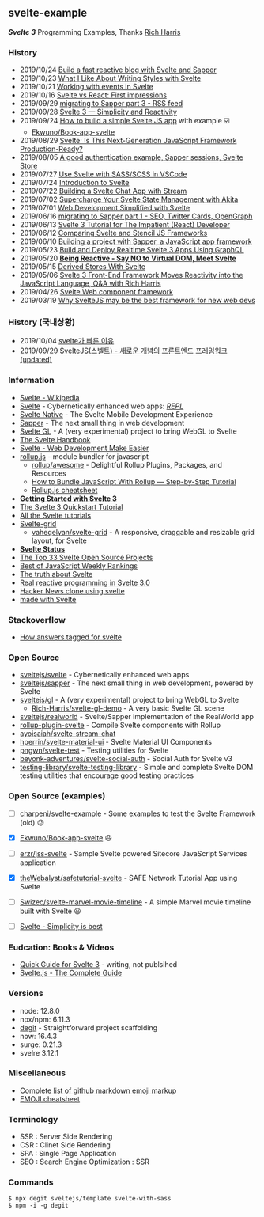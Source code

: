 ## svelte-example
***Svelte 3*** Programming Examples, 
Thanks [Rich Harris](https://github.com/Rich-Harris)


### History
- 2019/10/24 [Build a fast reactive blog with Svelte and Sapper](https://www.creativebloq.com/how-to/svelte-and-sapper)
- 2019/10/23 [What I Like About Writing Styles with Svelte](https://css-tricks.com/what-i-like-about-writing-styles-with-svelte/)
- 2019/10/21 [Working with events in Svelte](https://flaviocopes.com/svelte-events/)
- 2019/10/16 [Svelte vs React: First impressions](https://medium.com/javascript-in-plain-english/svelte-vs-react-first-impression-1ce5d3ee6889)
- 2019/09/29 [migrating to Sapper part 3 - RSS feed](https://lacourt.dev/2019/06/29)
- 2019/09/28 [Svelte 3 — Simplicity and Reactivity](https://medium.com/@miguelpeter2/svelte-3-simplicity-and-reactivity-46a78106ab79)
- 2019/09/24 [How to build a simple Svelte JS app](https://blog.logrocket.com/how-to-build-a-simple-svelte-js-app/) with example ☑️
    - [Ekwuno/Book-app-svelte](https://github.com/Ekwuno/Book-app-svelte)
- 2019/08/29 [Svelte: Is This Next-Generation JavaScript Framework Production-Ready?](https://www.credera.com/blog/technology-solutions/svelte-is-this-next-generation-javascript-framework-production-ready/)
- 2019/08/05 [A good authentication example, Sapper sessions, Svelte Store](https://www.nielsvandermolen.com/authentication-example-svelte-sapper/)
- 2019/07/27 [Use Svelte with SASS/SCSS in VSCode](https://daveceddia.com/svelte-with-sass-in-vscode/)
- 2019/07/24 [Introduction to Svelte](https://daveceddia.com/svelte-intro/)
- 2019/07/22 [Building a Svelte Chat App with Stream](https://getstream.io/blog/building-a-svelte-chat-app-with-stream/)
- 2019/07/02 [Supercharge Your Svelte State Management with Akita](https://netbasal.com/supercharge-your-svelte-state-management-with-akita-f1f9de5ef43d)
- 2019/07/01 [Web Development Simplified with Svelte](https://objectcomputing.com/resources/publications/sett/july-2019-web-dev-simplified-with-svelte)
- 2019/06/16 [migrating to Sapper part 1 - SEO, Twitter Cards, OpenGraph](https://lacourt.dev/2019/06/16)
- 2019/06/13 [Svelte 3 Tutorial for The Impatient (React) Developer](https://www.valentinog.com/blog/svelte/)
- 2019/06/12 [Comparing Svelte and Stencil JS Frameworks](https://pianomanfrazier.com/post/comparing-svelte-stencil/)
- 2019/06/10 [Building a project with Sapper, a JavaScript app framework](https://www.merixstudio.com/blog/project-sapper-javascript-framework/)
- 2019/05/23 [Build and Deploy Realtime Svelte 3 Apps Using GraphQL](https://blog.hasura.io/build-and-deploy-svelte-js-3-apps-using-graphql/)
- 2019/05/20 [**Being Reactive - Say NO to Virtual DOM, Meet Svelte**](https://blog.greenroots.info/being-reactive-say-no-to-virtual-dom-meet-svelte-cjvw4nd6c002mezs127jwt4nb)
- 2019/05/15 [Derived Stores With Svelte](https://tj.ie/derived-stores-with-svelte/)
- 2019/05/06 [Svelte 3 Front-End Framework Moves Reactivity into the JavaScript Language, Q&A with Rich Harris](https://www.infoq.com/news/2019/05/svelte-3-interview-rich-harris/)
- 2019/04/26 [Svelte Web component framework](https://forum.safedev.org/t/svelte-web-component-framework/2483)
- 2019/03/19 [Why SvelteJS may be the best framework for new web devs](https://dev.to/bholmesdev/why-sveltejs-may-be-the-best-framework-for-new-web-devs-205i)


### History (국내상황)
- 2019/10/04 [svelte가 빠른 이유](https://velog.io/@vnthf/svelte%EA%B0%80-%EB%B9%A0%EB%A5%B8-%EC%9D%B4%EC%9C%A0)
- 2019/09/29 [SvelteJS(스벨트) - 새로운 개념의 프론트엔드 프레임워크(updated)](https://heropy.blog/2019/09/29/svelte/)


### Information
- [Svelte - Wikipedia](https://en.wikipedia.org/wiki/Svelte)
- [Svelte](https://svelte.dev/) - Cybernetically enhanced web apps: [*REPL*](https://svelte.dev/repl)
- [Svelte Native](https://svelte-native.technology/) - The Svelte Mobile Development Experience
- [Sapper](https://sapper.svelte.dev/) - The next small thing in web development
- [Svelte GL](https://github.com/sveltejs/gl) - A (very experimental) project to bring WebGL to Svelte
- [The Svelte Handbook](https://www.freecodecamp.org/news/the-svelte-handbook/)
- [Svelte - Web Development Make Easier](http://mvolkmann.github.io/programming/svelte-article/svelte-article.pdf)
- [rollup.js](https://rollupjs.org) - module bundler for javascript
    - [rollup/awesome](https://github.com/rollup/awesome) - Delightful Rollup Plugins, Packages, and Resources
    - [How to Bundle JavaScript With Rollup — Step-by-Step Tutorial](https://lengstorf.com/learn-rollup-js/)
    - [Rollup.js cheatsheet](https://devhints.io/rollup)
- [**Getting Started with Svelte 3**](https://alligator.io/svelte/getting-started-with-svelte/)
- [The Svelte 3 Quickstart Tutorial](https://codingthesmartway.com/the-svelte-3-quickstart-tutorial/)
- [All the Svelte tutorials](https://flaviocopes.com/tags/svelte/)
- [Svelte-grid](https://svelte-grid.now.sh/)
    - [vaheqelyan/svelte-grid](https://github.com/vaheqelyan/svelte-grid) - A responsive, draggable and resizable grid layout, for Svelte
- [**Svelte Status**](http://www.sveltestatus.com/)
- [The Top 33 Svelte Open Source Projects](https://awesomeopensource.com/projects/svelte)
- [Best of JavaScript Weekly Rankings](https://weekly.bestofjs.org/)
- [The truth about Svelte](https://gist.github.com/Rich-Harris/0f910048478c2a6505d1c32185b61934)
- [Real reactive programming in Svelte 3.0](https://weekly-geekly.github.io/articles/453458/index.html)
- [Hacker News clone using svelte](https://hn.svelte.dev/top/1)
- [made with Svelte](https://madewithsvelte.com/)


### Stackoverflow
- [How answers tagged for svelte](https://stackoverflow.com/tags/svelte/hot?filter=month)


### Open Source
- [sveltejs/svelte](https://github.com/sveltejs/svelte) - Cybernetically enhanced web apps
- [sveltejs/sapper](https://github.com/sveltejs/sapper) - The next small thing in web development, powered by Svelte
- [sveltejs/gl](https://github.com/sveltejs/gl) - A (very experimental) project to bring WebGL to Svelte
    - [Rich-Harris/svelte-gl-demo](https://github.com/Rich-Harris/svelte-gl-demo) - A very basic Svelte GL scene
- [sveltejs/realworld](https://github.com/sveltejs/realworld) - Svelte/Sapper implementation of the RealWorld app
- [rollup-plugin-svelte](https://github.com/rollup/rollup-plugin-svelte) - Compile Svelte components with Rollup
- [ayoisaiah/svelte-stream-chat](https://github.com/ayoisaiah/svelte-stream-chat)
- [hperrin/svelte-material-ui](https://github.com/hperrin/svelte-material-ui) - Svelte Material UI Components
- [pngwn/svelte-test](https://github.com/pngwn/svelte-test) - Testing utilities for Svelte
- [beyonk-adventures/svelte-social-auth](https://github.com/beyonk-adventures/svelte-social-auth) - Social Auth for Svelte v3
- [testing-library/svelte-testing-library](https://github.com/testing-library/svelte-testing-library) - Simple and complete Svelte DOM testing utilities that encourage good testing practices


### Open Source (examples)
- [ ] [charpeni/svelte-example](https://github.com/charpeni/svelte-example) - Some examples to test the Svelte Framework (old) 😓
- [x] [Ekwuno/Book-app-svelte](https://github.com/Ekwuno/Book-app-svelte) 😃
- [ ] [erzr/jss-svelte](https://github.com/erzr/jss-svelte) - Sample Svelte powered Sitecore JavaScript Services application
- [x] [theWebalyst/safetutorial-svelte](https://github.com/theWebalyst/safetutorial-svelte) - SAFE Network Tutorial App using Svelte
- [ ] [Swizec/svelte-marvel-movie-timeline](https://github.com/Swizec/svelte-marvel-movie-timeline) - A simple Marvel movie timeline built with Svelte 😃
- [ ] [Svelte - Simplicity is best](https://dev.to/dbshanks/svelte-simplicity-is-best-1e5h)


### Eudcation: Books & Videos
- [Quick Guide for Svelte 3](https://leanpub.com/sveltequickguide) - writing, not publsihed
- [Svelte.js - The Complete Guide](https://www.udemy.com/course/sveltejs-the-complete-guide/)


### Versions
- node: 12.8.0
- npx/npm: 6.11.3
- [degit](https://github.com/Rich-Harris/degit) - Straightforward project scaffolding
- now: 16.4.3
- surge: 0.21.3
- svelre 3.12.1


### Miscellaneous
- [Complete list of github markdown emoji markup](https://gist.github.com/rxaviers/7360908)
- [EMOJI cheatsheet](https://gist.github.com/roachhd/1f029bd4b50b8a524f3c)


### Terminology
- SSR : Server Side Rendering
- CSR : Clinet Side Rendering
- SPA : Single Page Application
- SEO : Search Engine Optimization : SSR

### Commands
```
$ npx degit sveltejs/template svelte-with-sass
$ npm -i -g degit
```
